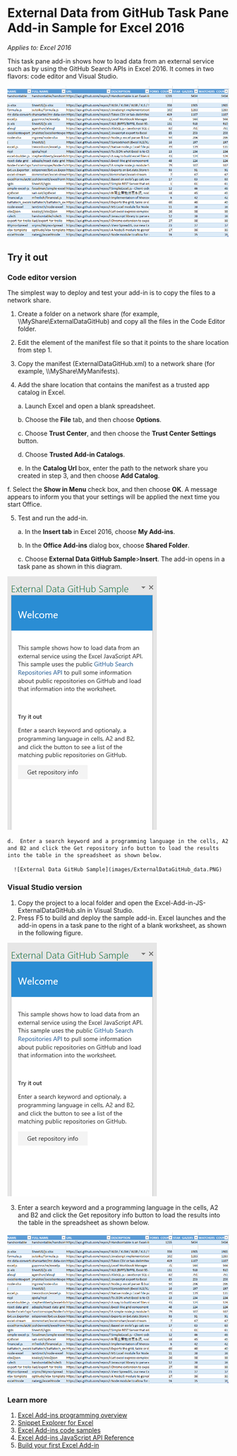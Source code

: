 # External Data from GitHub Task Pane Add-in Sample for Excel 2016

_Applies to: Excel 2016_

This task pane add-in shows how to load data from an external service such as by using the GitHub Search APIs in Excel 2016. It comes in two flavors: code editor and Visual Studio.

![External Data GitHub Sample](images/ExternalDataGitHub_data.PNG)

## Try it out
### Code editor version

The simplest way to deploy and test your add-in is to copy the files to a network share.

1.  Create a folder on a network share (for example, \\\MyShare\ExternalDataGitHub) and copy all the files in the Code Editor folder. 
2.  Edit the <SourceLocation> element of the manifest file so that it points to the share location from step 1. 
3.  Copy the manifest (ExternalDataGitHub.xml) to a network share (for example, \\\MyShare\MyManifests).
4.  Add the share location that contains the manifest as a trusted app catalog in Excel.

    a.  Launch Excel and open a blank spreadsheet.  
    
    b.  Choose the **File** tab, and then choose **Options**.
    
    c.  Choose **Trust Center**, and then choose the **Trust Center Settings** button.
    
    d.  Choose **Trusted Add-in Catalogs**.
    
    e.  In the **Catalog Url** box, enter the path to the network share you created in step 3, and then choose **Add Catalog**.
    
   f.  Select the **Show in Menu** check box, and then choose **OK**. A message appears to inform you that your settings will be applied the next time you start Office. 
        
5.  Test and run the add-in. 

    a.  In the **Insert tab** in Excel 2016, choose **My Add-ins**. 
    
    b.  In the **Office Add-ins** dialog box, choose **Shared Folder**.
    
    c.  Choose **External Data GitHub Sample**>**Insert**. The add-in opens in a task pane as shown in this diagram. 
      
   ![External Data GitHub Sample](images/ExternalDataGitHub_taskpane.PNG) 

    d.  Enter a search keyword and a programming language in the cells, A2 and B2 and click the Get repository info button to load the results into the table in the spreadsheet as shown below.
    
      ![External Data GitHub Sample](images/ExternalDataGitHub_data.PNG) 
    
### Visual Studio version
1.  Copy the project to a local folder and open the Excel-Add-in-JS-ExternalDataGitHub.sln in Visual Studio.
2.  Press F5 to build and deploy the sample add-in. Excel launches and the add-in opens in a task pane to the right of a blank worksheet, as shown in the following figure. 
        
  ![External Data GitHub Sample](images/ExternalDataGitHub_taskpane.PNG) 

3.  Enter a search keyword and a programming language in the cells, A2 and B2 and click the Get repository info button to load the results into the table in the spreadsheet as shown below.

  ![External Data GitHub Sample](images/ExternalDataGitHub_data.PNG) 


### Learn more

1.  [Excel Add-ins programming overview](https://github.com/OfficeDev/office-js-docs/blob/master/excel/excel-add-ins-programming-overview.md)
2.  [Snippet Explorer for Excel](http://officesnippetexplorer.azurewebsites.net/#/snippets/excel)
3.  [Excel Add-ins code samples](https://github.com/OfficeDev/office-js-docs/blob/master/excel/excel-add-ins-code-samples.md) 
4.  [Excel Add-ins JavaScript API Reference](https://github.com/OfficeDev/office-js-docs/blob/master/excel/excel-add-ins-javascript-reference.md)
5.  [Build your first Excel Add-in](https://github.com/OfficeDev/office-js-docs/blob/master/excel/build-your-first-excel-add-in.md)